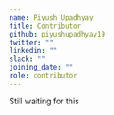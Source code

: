 ```yaml
---
name: Piyush Upadhyay
title: Contributor
github: piyushupadhyay19
twitter: ""
linkedin: ""
slack: ""
joining_date: ""
role: contributor
---
```


Still waiting for this
